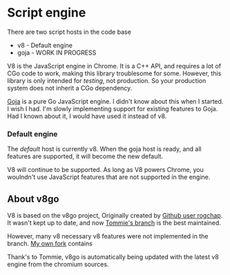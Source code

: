 # Script engine

There are two script hosts in the code base

- v8 - Default engine
- goja - WORK IN PROGRESS

V8 is the JavaScript engine in Chrome. It is a C++ API, and requires a lot of
CGo code to work, making this library troublesome for some. However, this
library is only intended for _testing_, not production. So your production
system does not inherit a CGo dependency.

[Goja](https://github.com/dop251/goja) is a pure Go JavaScript engine. I didn't
know about this when I started. I wish I had. I'm slowly implementing support
for existing features to Goja. Had I known about it, I would have used it
instead of v8.

### Default engine

The _default_ host is currently v8. When the goja host is ready, and all
features are supported, it will become the new default.

V8 will continue to be supported. As long as V8 powers Chrome, you woulndn't use
JavaScript features that are not supported in the engine.

## About v8go

V8 is based on the v8go project, Originally created by [Github user rogchap](https://github.com/rogchap/v8go). It wasn't kept up to date, and now [Tommie's branch](https://github.com/tommie/v8go) is the best maintained. 

However, many v8 necessary v8 features were not implemented in the branch. [My own fork](https://github.com/stroiman/v8go/tree/go-dom-feature-dev) contains 

Thank's to Tommie, v8go is automatically being updated with the latest v8 engine
from the chromium sources.
